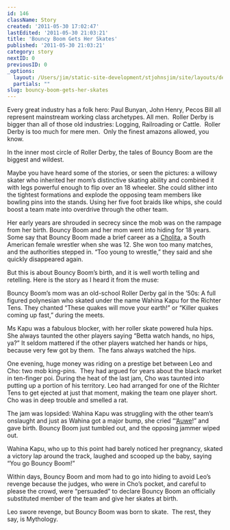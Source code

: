 ```yaml
---
id: 146
className: Story
created: '2011-05-30 17:02:47'
lastEdited: '2011-05-30 21:03:21'
title: 'Bouncy Boom Gets Her Skates'
published: '2011-05-30 21:03:21'
category: story
nextID: 0
previousID: 0
_options:
  layout: /Users/jim/static-site-development/stjohnsjim/site/layouts/default.static.ttml
  partials: ""
slug: bouncy-boom-gets-her-skates
---
```

<p>Every great industry has a folk hero: Paul Bunyan, John Henry, Pecos Bill all represent mainstream working class archetypes.  All men. &nbsp;Roller Derby is bigger than all of those old industries: Logging, Railroading or Cattle. &nbsp;Roller Derby is too much for mere men. &nbsp;Only the finest amazons allowed, you know.</p>
<p>In the inner most circle of Roller Derby, the tales of Bouncy Boom are the biggest and wildest.</p>
<p>Maybe you have heard some of the stories, or seen the pictures: a willowy skater who inherited her mom&rsquo;s distinctive skating ability and combined it with legs powerful enough to flip over an 18 wheeler.  She could slither into the tightest formations and explode the opposing team members like bowling pins into the stands.  Using her five foot braids like whips, she could boost a team mate into overdrive through the other team.</p>
<p>Her early years are shrouded in secrecy since the mob was on the rampage from her birth. Bouncy Boom and her mom went into hiding for 18 years.  Some say that Bouncy Boom made a brief career as a <a target="_blank" href="http://observers.france24.com/content/20100405-bolivia-cholitas-female-wrestlers-plaits-petticoats">Cholita</a>, a South American female wrestler when she was 12.  She won too many matches, and the authorities stepped in.  &ldquo;Too young to wrestle,&rdquo; they said and she quickly disappeared again.</p>
<p>But this is about Bouncy Boom&rsquo;s birth, and it is well worth telling and retelling.  Here is the story as I heard it from the muse:</p>
<p>Bouncy Boom&rsquo;s mom was an old-school Roller Derby gal in the &rsquo;50s: A full figured polynesian who skated under the name Wahina Kapu for the Richter Tens.  They chanted &ldquo;These quakes will move your earth!&rdquo;  or &ldquo;Killer quakes coming up fast,&rdquo; during the meets.</p>
<p>Ms Kapu was a fabulous blocker, with her roller skate powered hula hips.   She always taunted the other players saying &ldquo;Betta watch hands, no hips, ya?&rdquo;  It seldom mattered if the other players watched her hands or hips, because very few got by them. &nbsp;The fans always watched the hips.</p>
<p>One evening, huge money was riding on a prestige bet between Leo and Cho: two mob king-pins. &nbsp;They had argued for years about the black market in ten-finger poi.  During the heat of the last jam, Cho was taunted into putting up a portion of his territory.  Leo had arranged for one of the Richter Tens to get ejected at just that moment, making the team one player short.  Cho was in deep trouble and smelled a rat.</p>
<p>The jam was lopsided:&nbsp;Wahina Kapu was struggling with the other team&rsquo;s onslaught and just as Wahina got a major bump, she cried &ldquo;&lsquo;<a target="_blank" href="http://www.websters-online-dictionary.org/Hawaiian/auwe">Auwe</a>!&rdquo; and gave birth.  Bouncy Boom just tumbled out, and the opposing jammer wiped out.</p>
<p>Wahina Kapu, who up to this point had barely noticed her pregnancy, skated a victory lap around the track, laughed and scooped up the baby, saying &ldquo;You go Bouncy Boom!&rdquo;</p>
<p>Within days, Bouncy Boom and mom had to go into hiding to avoid Leo&rsquo;s revenge because the judges, who were in Cho&rsquo;s pocket, and careful to please the crowd, were &ldquo;persuaded&rdquo; to declare Bouncy Boom an officially substituted member of the team and give her skates at birth.</p>
<p>Leo swore revenge, but Bouncy Boom was born to skate. &nbsp;The rest, they say, is Mythology.</p>